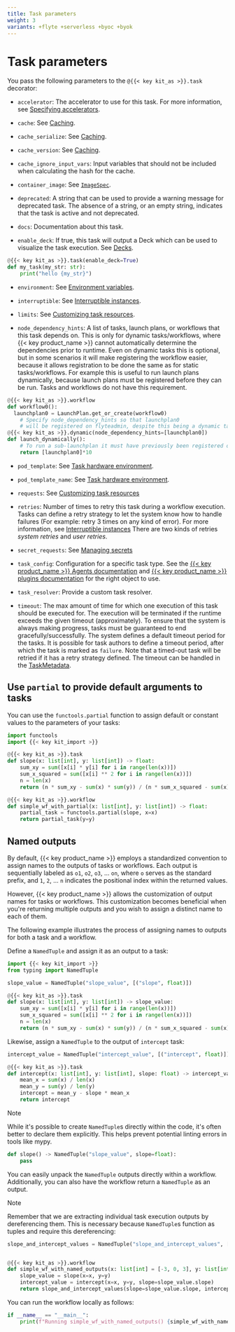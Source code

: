 ```yaml
---
title: Task parameters
weight: 3
variants: +flyte +serverless +byoc +byok
---
```


# Task parameters

You pass the following parameters to the `@{{< key kit_as >}}.task` decorator:

<!-- TODO: consider organizing by category rather than alphabetically. -->

* `accelerator`: The accelerator to use for this task.
  For more information, see [Specifying accelerators]().
  <!-- TODO: Add link to API -->

* `cache`: See [Caching](../caching).

* `cache_serialize`: See [Caching](../caching).

* `cache_version`: See [Caching](../caching).

* `cache_ignore_input_vars`: Input variables that should not be included when calculating the hash for the cache.

* `container_image`: See [`ImageSpec`](../image-spec).

* `deprecated`: A string that can be used to provide a warning message for deprecated task.
  The absence of a string, or an empty string, indicates that the task is active and not deprecated.

* `docs`: Documentation about this task.

* `enable_deck`: If true, this task will output a Deck which can be used to visualize the task execution. See [Decks](../../development-cycle/decks).

```python
@{{< key kit_as >}}.task(enable_deck=True)
def my_task(my_str: str):
    print("hello {my_str}")
```

* `environment`: See [Environment variables](./task-software-environment/environment-variables).

* `interruptible`: See [Interruptible instances](./task-hardware-environment/interruptible-instances).

* `limits`: See [Customizing task resources](./task-hardware-environment/customizing-task-resources).

* `node_dependency_hints`: A list of tasks, launch plans, or workflows that this task depends on.
  This is only for dynamic tasks/workflows, where {{< key product_name >}} cannot automatically determine the dependencies prior to runtime.
  Even on dynamic tasks this is optional, but in some scenarios it will make registering the workflow easier,
  because it allows registration to be done the same as for static tasks/workflows.
  For example this is useful to run launch plans dynamically, because launch plans must be registered before they can be run.
  Tasks and workflows do not have this requirement.

```python
@{{< key kit_as >}}.workflow
def workflow0():
  launchplan0 = LaunchPlan.get_or_create(workflow0)
    # Specify node_dependency_hints so that launchplan0
    # will be registered on flyteadmin, despite this being a dynamic task.
@{{< key kit_as >}}.dynamic(node_dependency_hints=[launchplan0])
def launch_dynamically():
    # To run a sub-launchplan it must have previously been registered on flyteadmin.
    return [launchplan0]*10
```

* `pod_template`: See [Task hardware environment](./task-hardware-environment#pod_template-and-pod_template_name-task-parameters).

* `pod_template_name`: See [Task hardware environment](./task-hardware-environment#pod_template-and-pod_template_name-task-parameters).

* `requests`: See [Customizing task resources](./task-hardware-environment/customizing-task-resources)

* `retries`: Number of times to retry this task during a workflow execution.
  Tasks can define a retry strategy to let the system know how to handle failures (For example: retry 3 times on any kind of error).
  For more information, see [Interruptible instances](./task-hardware-environment/interruptible-instances)
  There are two kinds of retries *system retries* and *user retries*.

* `secret_requests`: See [Managing secrets](../../development-cycle/managing-secrets)

* `task_config`: Configuration for a specific task type.
  See the [{{< key product_name >}} Agents documentation](../../integrations/agents) and
  [{{< key product_name >}} plugins documentation]() for the right object to use.
  <!-- TODO: Add link to API -->

* `task_resolver`: Provide a custom task resolver.

* `timeout`: The max amount of time for which one execution of this task should be executed for.
  The execution will be terminated if the runtime exceeds the given timeout (approximately).
  To ensure that the system is always making progress, tasks must be guaranteed to end gracefully/successfully.
  The system defines a default timeout period for the tasks.
  It is possible for task authors to define a timeout period, after which the task is marked as `failure`.
  Note that a timed-out task will be retried if it has a retry strategy defined.
  The timeout can be handled in the
  [TaskMetadata]().
  <!-- TODO: Add link to API -->

## Use `partial` to provide default arguments to tasks

You can use the `functools.partial` function to assign default or constant values to the parameters of your tasks:
```python
import functools
import {{< key kit_import >}}

@{{< key kit_as >}}.task
def slope(x: list[int], y: list[int]) -> float:
    sum_xy = sum([x[i] * y[i] for i in range(len(x))])
    sum_x_squared = sum([x[i] ** 2 for i in range(len(x))])
    n = len(x)
    return (n * sum_xy - sum(x) * sum(y)) / (n * sum_x_squared - sum(x) ** 2)

@{{< key kit_as >}}.workflow
def simple_wf_with_partial(x: list[int], y: list[int]) -> float:
    partial_task = functools.partial(slope, x=x)
    return partial_task(y=y)
```

## Named outputs

By default, {{< key product_name >}} employs a standardized convention to assign names to the outputs of tasks or workflows.
Each output is sequentially labeled as `o1`, `o2`, `o3`, ... `on`, where `o` serves as the standard prefix,
and `1`, `2`, ... `n` indicates the positional index within the returned values.

However, {{< key product_name >}} allows the customization of output names for tasks or workflows.
This customization becomes beneficial when you're returning multiple outputs
and you wish to assign a distinct name to each of them.

The following example illustrates the process of assigning names to outputs for both a task and a workflow.


Define a `NamedTuple` and assign it as an output to a task:

```python
import {{< key kit_import >}}
from typing import NamedTuple

slope_value = NamedTuple("slope_value", [("slope", float)])

@{{< key kit_as >}}.task
def slope(x: list[int], y: list[int]) -> slope_value:
    sum_xy = sum([x[i] * y[i] for i in range(len(x))])
    sum_x_squared = sum([x[i] ** 2 for i in range(len(x))])
    n = len(x)
    return (n * sum_xy - sum(x) * sum(y)) / (n * sum_x_squared - sum(x) ** 2)
```

Likewise, assign a `NamedTuple` to the output of `intercept` task:

```python
intercept_value = NamedTuple("intercept_value", [("intercept", float)])

@{{< key kit_as >}}.task
def intercept(x: list[int], y: list[int], slope: float) -> intercept_value:
    mean_x = sum(x) / len(x)
    mean_y = sum(y) / len(y)
    intercept = mean_y - slope * mean_x
    return intercept
```

> [!NOTE]
> While it's possible to create `NamedTuple`s directly within the code,
> it's often better to declare them explicitly. This helps prevent potential linting errors in tools like mypy.
>
> ```python
> def slope() -> NamedTuple("slope_value", slope=float):
>     pass
> ```

You can easily unpack the `NamedTuple` outputs directly within a workflow.
Additionally, you can also have the workflow return a `NamedTuple` as an output.

> [!NOTE]
> Remember that we are extracting individual task execution outputs by dereferencing them.
> This is necessary because `NamedTuple`s function as tuples and require this dereferencing:

```python
slope_and_intercept_values = NamedTuple("slope_and_intercept_values", [("slope", float), ("intercept", float)])


@{{< key kit_as >}}.workflow
def simple_wf_with_named_outputs(x: list[int] = [-3, 0, 3], y: list[int] = [7, 4, -2]) -> slope_and_intercept_values:
    slope_value = slope(x=x, y=y)
    intercept_value = intercept(x=x, y=y, slope=slope_value.slope)
    return slope_and_intercept_values(slope=slope_value.slope, intercept=intercept_value.intercept)

```

You can run the workflow locally as follows:

```python
if __name__ == "__main__":
    print(f"Running simple_wf_with_named_outputs() {simple_wf_with_named_outputs()}")
```
